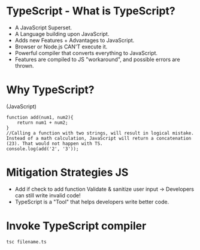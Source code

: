 # TypeScript - What is TypeScript?
- A JavaScript Superset.
- A Language building upon JavaScript.
- Adds new Features + Advantages to JavaScript.
- Browser or Node.js CAN'T execute it.
- Powerful compiler that converts everything to JavaScript.
- Features are compiled to JS "workaround", and possible errors are thrown.

# Why TypeScript?

(JavaScript)
```
function add(num1, num2){
    return num1 + num2;
}
//Calling a function with two strings, will result in logical mistake. Instead of a math calculation, JavaScript will return a concatenation (23). That would not happen with TS.
console.log(add('2', '3'));
```
# Mitigation Strategies JS
- Add if check to add function Validate & sanitize user input -> Developers can still write invalid code!
- TypeScript is a "Tool" that helps developers write better code. 

# Invoke TypeScript compiler
```
tsc filename.ts

```
